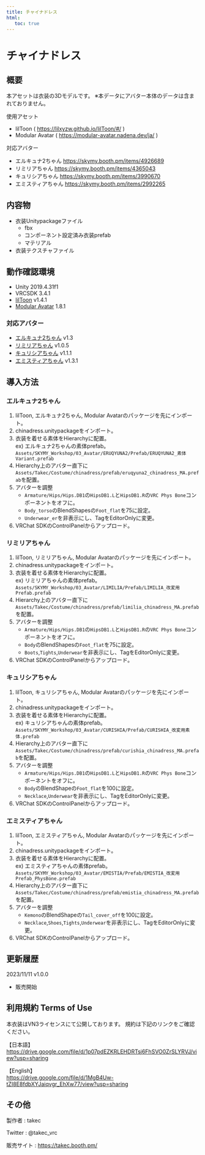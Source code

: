 ```yaml
---
title: チャイナドレス
html:
   toc: true
---
```


# チャイナドレス

## 概要
本アセットは衣装の3Dモデルです。
※本データにアバター本体のデータは含まれておりません。

使用アセット
* lilToon ( https://lilxyzw.github.io/lilToon/#/ )
* Modular Avatar ( https://modular-avatar.nadena.dev/ja/ )

対応アバター
* エルキュナ2ちゃん https://skymy.booth.pm/items/4926689
* リミリアちゃん https://skymy.booth.pm/items/4365043
* キュリシアちゃん https://skymy.booth.pm/items/3990670
* エミスティアちゃん https://skymy.booth.pm/items/2992265
<!-- * ユリスフィアちゃん https://skymy.booth.pm/items/3486694 -->

## 内容物
* 衣装Unitypackageファイル
  * fbx
  * コンポーネント設定済み衣装prefab
  * マテリアル
* 衣装テクスチャファイル

## 動作確認環境
* Unity 2019.4.31f1
* VRCSDK 3.4.1
* [lilToon](https://lilxyzw.github.io/lilToon/#/) v1.4.1
* [Modular Avatar](https://modular-avatar.nadena.dev/ja/) 1.8.1

### 対応アバター
* [エルキュナ2ちゃん](https://skymy.booth.pm/items/4926689) v1.3
* [リミリアちゃん](https://skymy.booth.pm/items/4365043) v1.0.5
* [キュリシアちゃん](https://skymy.booth.pm/items/3990670) v1.1.1
* [エミスティアちゃん](https://skymy.booth.pm/items/2992265) v1.3.1
<!-- * [ユリスフィアちゃん](https://skymy.booth.pm/items/3486694) v1.3.0 -->

## 導入方法

### エルキュナ2ちゃん
1. lilToon, エルキュナ2ちゃん, Modular Avatarのパッケージを先にインポート。
2. chinadress.unitypackageをインポート。
3. 衣装を着せる素体をHierarchyに配置。<br>
   ex) エルキュナ2ちゃんの素体prefab。<br>
   `Assets/SKYMY_Workshop/03_Avatar/ERUQYUNA2/Prefab/ERUQYUNA2_素体Variant.prefab`
4. Hierarchy上のアバター直下に`Assets/Takec/Costume/chinadress/prefab/eruqyuna2_chinadress_MA.prefab`を配置。
5. アバターを調整
   * `Armature/Hips/Hips.DB1`の`HipsDB1.L`と`HipsDB1.R`の`VRC Phys Bone`コンポーネントをオフに。
   * `Body_torso`のBlendShapesの`Foot_flat`を75に設定。
   * `Underwear_er`を非表示にし、TagをEditorOnlyに変更。
6. VRChat SDKのControlPanelからアップロード。

### リミリアちゃん
1. lilToon, リミリアちゃん, Modular Avatarのパッケージを先にインポート。
2. chinadress.unitypackageをインポート。
3. 衣装を着せる素体をHierarchyに配置。<br>
   ex) リミリアちゃんの素体prefab。<br>
   `Assets/SKYMY_Workshop/03_Avatar/LIMILIA/Prefab/LIMILIA_改変用Prefab.prefab`
4. Hierarchy上のアバター直下に`Assets/Takec/Costume/chinadress/prefab/limilia_chinadress_MA.prefab`を配置。
5. アバターを調整
   * `Armature/Hips/Hips.DB1`の`HipsDB1.L`と`HipsDB1.R`の`VRC Phys Bone`コンポーネントをオフに。
   * `Body`のBlendShapesの`Foot_flat`を75に設定。
   * `Boots`,`Tights`,`Underwear`を非表示にし、TagをEditorOnlyに変更。
6. VRChat SDKのControlPanelからアップロード。

### キュリシアちゃん
1. lilToon, キュリシアちゃん, Modular Avatarのパッケージを先にインポート。
2. chinadress.unitypackageをインポート。
3. 衣装を着せる素体をHierarchyに配置。<br>
   ex) キュリシアちゃんの素体prefab。<br>
   `Assets/SKYMY_Workshop/03_Avatar/CURISHIA/Prefab/CURISHIA_改変用素体.prefab`
4. Hierarchy上のアバター直下に`Assets/Takec/Costume/chinadress/prefab/curishia_chinadress_MA.prefab`を配置。
5. アバターを調整
   * `Armature/Hips/Hips.DB1`の`HipsDB1.L`と`HipsDB1.R`の`VRC Phys Bone`コンポーネントをオフに。
   * `Body`のBlendShapeの`Foot_flat`を100に設定。
   * `Necklace`,`Underwear`を非表示にし、TagをEditorOnlyに変更。
6. VRChat SDKのControlPanelからアップロード。

<!-- ### ユリスフィアちゃん
1. lilToon, ユリスフィアちゃん, Modular Avatarのパッケージを先にインポート。
2. chinadress.unitypackageをインポート。
3. 衣装を着せる素体をHierarchyに配置。<br>
   ex) ユリスフィアちゃんの素体prefab。<br>
   `Assets/SKYMY_Workshop/03_Avatar/YRISPHERE/Prefab/PhysBone/YRISPHERE_改変用素体_PhysBone.prefab`
4. Hierarchy上のアバター直下に`Assets/Takec/Costume/chinadress/prefab/yrisphere_chinadress_MA.prefab`を配置。
5. アバターを調整
   * BodyのBlendShapesの`Foot_Heel`,`Leg_offf`を0に設定。
6. VRChat SDKのControlPanelからアップロード。 -->

### エミスティアちゃん
1. lilToon, エミスティアちゃん, Modular Avatarのパッケージを先にインポート。
2. chinadress.unitypackageをインポート。
3. 衣装を着せる素体をHierarchyに配置。<br>
   ex) エミスティアちゃんの素体prefab。<br>
   `Assets/SKYMY_Workshop/03_Avatar/EMISTIA/Prefab/EMISTIA_改変用Prefab_PhysBone.prefab`
4. Hierarchy上のアバター直下に`Assets/Takec/Costume/chinadress/prefab/emistia_chinadress_MA.prefab`を配置。
5. アバターを調整
   * `Kemono`のBlendShapeの`Tail_cover_off`を100に設定。
   * `Necklace`,`Shoes`,`Tights`,`Underwear`を非表示にし、TagをEditorOnlyに変更。
6. VRChat SDKのControlPanelからアップロード。

## 更新履歴
2023/11/11 v1.0.0
* 販売開始

## 利用規約 Terms of Use
本衣装はVN3ライセンスにて公開しております。
規約は下記のリンクをご確認ください。

【日本語】<br>
https://drive.google.com/file/d/1p07pdEZKRLEHDRTsj6FhSVO0ZrSLYRVJ/view?usp=sharing

【English】<br>
https://drive.google.com/file/d/1MgB4Uw-tZI8E8fdbXYJaiqvgr_EhXw77/view?usp=sharing

## その他
製作者
: takec

Twitter
: @takec_vrc

販売サイト
: https://takec.booth.pm/